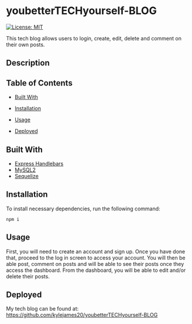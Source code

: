 # youbetterTECHyourself-BLOG

[![License: MIT](https://img.shields.io/badge/License-MIT-yellow.svg)](https://opensource.org/licenses/MIT)

This tech blog allows users to login, create, edit, delete and comment on their own posts.

## Description

## Table of Contents

* [Built With
  ](#builtwith)

* [Installation
  ](#installation)  

* [Usage
  ](#usage)
  
* [Deployed
  ](#deployed)

## Built With

* [Express Handlebars](https://www.npmjs.com/package/express-handlebars)
* [MySQL2](https://www.npmjs.com/package/mysql2)
* [Sequelize](https://www.npmjs.com/package/sequelize)

## Installation

To install necessary dependencies, run the following command:

```
npm i 
```

## Usage

First, you will need to create an account and sign up. Once you have done that, proceed to the log in screen to access your account. You will then be able post, comment on posts and will be able to see their posts once they access the dashboard. From the dashboard, you will be able to edit and/or delete their posts.

## Deployed

My tech blog can be found at: https://github.com/kylejames20/youbetterTECHyourself-BLOG